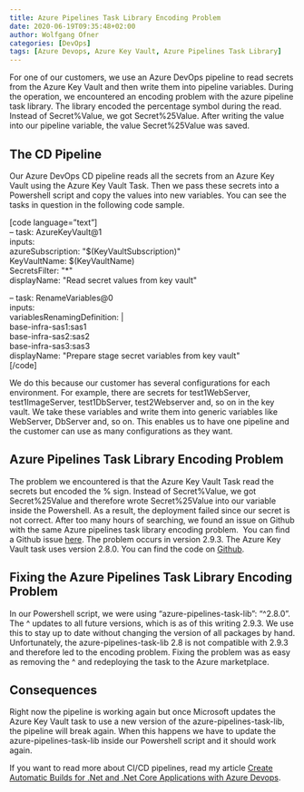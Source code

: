 ```yaml
---
title: Azure Pipelines Task Library Encoding Problem
date: 2020-06-19T09:35:48+02:00
author: Wolfgang Ofner
categories: [DevOps]
tags: [Azure Devops, Azure Key Vault, Azure Pipelines Task Library]
---
```

For one of our customers, we use an Azure DevOps pipeline to read secrets from the Azure Key Vault and then write them into pipeline variables. During the operation, we encountered an encoding problem with the azure pipeline task library. The library encoded the percentage symbol during the read. Instead of Secret%Value, we got Secret%25Value. After writing the value into our pipeline variable, the value Secret%25Value was saved.

## The CD Pipeline

Our Azure DevOps CD pipeline reads all the secrets from an Azure Key Vault using the Azure Key Vault Task. Then we pass these secrets into a Powershell script and copy the values into new variables. You can see the tasks in question in the following code sample.

[code language=&#8221;text&#8221;]  
&#8211; task: AzureKeyVault@1  
inputs:  
azureSubscription: "$(KeyVaultSubscription)"  
KeyVaultName: $(KeyVaultName)  
SecretsFilter: "*"  
displayName: "Read secret values from key vault"

&#8211; task: RenameVariables@0  
inputs:  
variablesRenamingDefinition: |  
base-infra-sas1:sas1  
base-infra-sas2:sas2  
base-infra-sas3:sas3  
displayName: "Prepare stage secret variables from key vault"  
[/code]

We do this because our customer has several configurations for each environment. For example, there are secrets for test1WebServer, test1ImageServer, test1DbServer, test2Webserver and, so on in the key vault. We take these variables and write them into generic variables like WebServer, DbServer and, so on. This enables us to have one pipeline and the customer can use as many configurations as they want.

## Azure Pipelines Task Library Encoding Problem

The problem we encountered is that the Azure Key Vault Task read the secrets but encoded the % sign. Instead of Secret%Value, we got Secret%25Value and therefore wrote Secret%25Value into our variable inside the Powershell. As a result, the deployment failed since our secret is not correct. After too many hours of searching, we found an issue on Github with the same Azure pipelines task library encoding problem.  You can find a Github issue <a href="https://github.com/microsoft/azure-pipelines-task-lib/issues/627" target="_blank" rel="noopener noreferrer">here</a>. The problem occurs in version 2.9.3. The Azure Key Vault task uses version 2.8.0. You can find the code on [Github](https://github.com/microsoft/azure-pipelines-tasks/blob/master/Tasks/AzureKeyVaultV1/package.json).

## Fixing the Azure Pipelines Task Library Encoding Problem

In our Powershell script, we were using &#8220;azure-pipelines-task-lib&#8221;: &#8220;^2.8.0&#8221;. The ^ updates to all future versions, which is as of this writing 2.9.3. We use this to stay up to date without changing the version of all packages by hand. Unfortunately, the azure-pipelines-task-lib 2.8 is not compatible with 2.9.3 and therefore led to the encoding problem. Fixing the problem was as easy as removing the ^ and redeploying the task to the Azure marketplace.

## Consequences

Right now the pipeline is working again but once Microsoft updates the Azure Key Vault task to use a new version of the azure-pipelines-task-lib, the pipeline will break again. When this happens we have to update the azure-pipelines-task-lib inside our Powershell script and it should work again.

If you want to read more about CI/CD pipelines, read my article <a href="/create-automatic-build-pipeline-for-net-core/" target="_blank" rel="noopener noreferrer">Create Automatic Builds for .Net and .Net Core Applications with Azure Devops</a>.